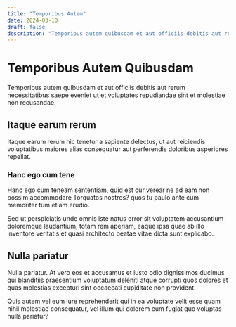 ```yaml
---
title: "Temporibus Autem"
date: 2024-03-10
draft: false
description: "Temporibus autem quibusdam et aut officiis debitis aut rerum necessitatibus saepe eveniet."
---
```


# Temporibus Autem Quibusdam

Temporibus autem quibusdam et aut officiis debitis aut rerum necessitatibus saepe eveniet ut et voluptates repudiandae sint et molestiae non recusandae.

## Itaque earum rerum

Itaque earum rerum hic tenetur a sapiente delectus, ut aut reiciendis voluptatibus maiores alias consequatur aut perferendis doloribus asperiores repellat.

### Hanc ego cum tene

Hanc ego cum teneam sententiam, quid est cur verear ne ad eam non possim accommodare Torquatos nostros? quos tu paulo ante cum memoriter tum etiam erudio.

Sed ut perspiciatis unde omnis iste natus error sit voluptatem accusantium doloremque laudantium, totam rem aperiam, eaque ipsa quae ab illo inventore veritatis et quasi architecto beatae vitae dicta sunt explicabo.

## Nulla pariatur

Nulla pariatur. At vero eos et accusamus et iusto odio dignissimos ducimus qui blanditiis praesentium voluptatum deleniti atque corrupti quos dolores et quas molestias excepturi sint occaecati cupiditate non provident.

Quis autem vel eum iure reprehenderit qui in ea voluptate velit esse quam nihil molestiae consequatur, vel illum qui dolorem eum fugiat quo voluptas nulla pariatur?